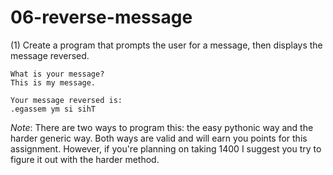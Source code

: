 # 06-reverse-message

(1) Create a program that prompts the user for a message, then displays the message reversed.
```
What is your message?
This is my message.

Your message reversed is:
.egassem ym si sihT
```
*Note*: There are two ways to program this: the easy pythonic way and the harder generic way. Both ways are valid and will earn you points for this assignment. However, if you're planning on taking 1400 I suggest you try to figure it out with the harder method.
